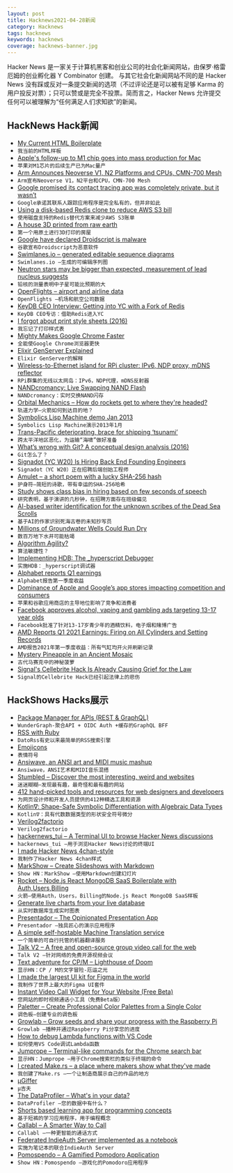 ```yaml
---
layout: post
title: Hacknews2021-04-28新闻
category: Hacknews
tags: hacknews
keywords: hacknews
coverage: hacknews-banner.jpg
---
```


Hacker News 是一家关于计算机黑客和创业公司的社会化新闻网站，由保罗·格雷厄姆的创业孵化器 Y Combinator 创建。
与其它社会化新闻网站不同的是 Hacker News 没有踩或反对一条提交新闻的选项（不过评论还是可以被有足够 Karma 的用户投反对票）；只可以赞或是完全不投票。简而言之，Hacker News 允许提交任何可以被理解为“任何满足人们求知欲”的新闻。

## HackNews Hack新闻


- [My Current HTML Boilerplate](https://www.matuzo.at/blog/html-boilerplate/)
- `我当前的HTML样板`
- [Apple's follow-up to M1 chip goes into mass production for Mac](https://asia.nikkei.com/Business/Tech/Semiconductors/Apple-s-follow-up-to-M1-chip-goes-into-mass-production-for-Mac)
- `苹果对M1芯片的后续生产已为Mac量产`
- [Arm Announces Neoverse V1, N2 Platforms and CPUs, CMN-700 Mesh](https://www.anandtech.com/show/16640/arm-announces-neoverse-v1-n2-platforms-cpus-cmn700-mesh)
- `Arm宣布Neoverse V1，N2平台和CPU，CMN-700 Mesh`
- [Google promised its contact tracing app was completely private, but it wasn’t](https://themarkup.org/privacy/2021/04/27/google-promised-its-contact-tracing-app-was-completely-private-but-it-wasnt)
- `Google承诺其联系人跟踪应用程序是完全私有的，但并非如此`
- [Using a disk-based Redis clone to reduce AWS S3 bill](https://wakatime.com/blog/45-using-a-diskbased-redis-clone-to-reduce-aws-s3-bill)
- `使用磁盘支持的Redis替代方案来减少AWS S3账单`
- [A house 3D printed from raw earth](https://www.itsnicethat.com/news/tecla-house-mario-cucinella-wasp-architecture-270421)
- `第一个用原土进行3D打印的房屋`
- [Google have declared Droidscript is malware](https://groups.google.com/g/androidscript/c/Mbh5TZ6YYnA/m/GflwflqaDAAJ)
- `谷歌宣布Droidscript为恶意软件`
- [Swimlanes.io – generated editable sequence diagrams](https://swimlanes.io/)
- `Swimlanes.io –生成的可编辑序列图`
- [Neutron stars may be bigger than expected, measurement of lead nucleus suggests](https://www.sciencemag.org/news/2021/04/neutron-stars-may-be-bigger-expected-measurement-lead-nucleus-suggests)
- `铅核的测量表明中子星可能比预期的大`
- [OpenFlights – airport and airline data](https://openflights.org/data.html)
- `OpenFlights –机场和航空公司数据`
- [KeyDB CEO Interview: Getting into YC with a Fork of Redis](https://console.dev/qa/keydb-john-sully/)
- `KeyDB CEO专访：借助Redis进入YC`
- [I forgot about print style sheets (2016)](https://www.matuzo.at/blog/i-totally-forgot-about-print-style-sheets/)
- `我忘记了打印样式表`
- [Mighty Makes Google Chrome Faster](https://www.mightyapp.com/)
- `全能使Google Chrome浏览器更快`
- [Elixir GenServer Explained](https://papercups.io/blog/genserver)
- `Elixir GenServer的解释`
- [Wireless-to-Ethernet island for RPi cluster: IPv6, NDP proxy, mDNS reflector](https://vladimir.varank.in/notes/2021/04/wireless-to-ethernet-island-for-homelab-cluster-ipv6-ndp-proxy-and-mdns-reflector/)
- `RPi群集的无线以太网岛：IPv6，NDP代理，mDNS反射器`
- [NANDcromancy: Live Swapping NAND Flash](https://www.atredis.com/blog/2021/4/23/live-nand-swap)
- `NANDcromancy：实时交换NAND闪存`
- [Orbital Mechanics – How do rockets get to where they're headed?](https://steemit.com/steemstem/@alexdory/how-do-rockets-really-get-to-where-they-re-headed-orbital-mechanics)
- `轨道力学–火箭如何到达目的地？`
- [Symbolics Lisp Machine demo Jan 2013](https://www.youtube.com/watch?v=o4-YnLpLgtk)
- `Symbolics Lisp Machine演示2013年1月`
- [Trans-Pacific deteriorating, brace for shipping ‘tsunami’](https://www.freightwaves.com/news/flexport-trans-pacific-deteriorating-brace-for-shipping-tsunami)
- `跨太平洋地区恶化，为运输“海啸”做好准备`
- [What’s wrong with Git? A conceptual design analysis (2016)](https://blog.acolyer.org/2016/10/24/whats-wrong-with-git-a-conceptual-design-analysis/)
- `Git怎么了？`
- [Signadot (YC W20) Is Hiring Back End Founding Engineers](https://www.workatastartup.com/jobs/42298)
- `Signadot（YC W20）正在招聘后端创始工程师`
- [Amulet – a short poem with a lucky SHA-256 hash](https://text.bargains/amulet/)
- `护身符–简短的诗歌，带有幸运的SHA-256哈希`
- [Study shows class bias in hiring based on few seconds of speech](https://news.yale.edu/2019/10/21/yale-study-shows-class-bias-hiring-based-few-seconds-speech)
- `研究表明，基于演讲的几秒钟，在招聘方面存在班级偏见`
- [AI-based writer identification for the unknown scribes of the Dead Sea Scrolls](https://journals.plos.org/plosone/article?id=10.1371/journal.pone.0249769)
- `基于AI的作家识别死海古卷的未知抄写员`
- [Millions of Groundwater Wells Could Run Dry](https://www.scientificamerican.com/article/millions-of-groundwater-wells-could-run-dry/)
- `数百万地下水井可能枯竭`
- [Algorithm Agility?](https://www.tbray.org/ongoing/When/202x/2021/04/24/Algorithm-Agility)
- `算法敏捷性？`
- [Implementing HDB: The _hyperscript Debugger](https://denizaksimsek.com/2021/the-implementation-of-hdb/)
- `实施HDB：_hyperscript调试器`
- [Alphabet reports Q1 earnings](https://www.cnbc.com/2021/04/27/alphabet-goog-earnings-q1-2021.html)
- `Alphabet报告第一季度收益`
- [Dominance of Apple and Google’s app stores impacting competition and consumers](https://www.accc.gov.au/media-release/dominance-of-apple-and-google%E2%80%99s-app-stores-impacting-competition-and-consumers)
- `苹果和谷歌应用商店的主导地位影响了竞争和消费者`
- [Facebook approves alcohol, vaping and gambling ads targeting 13-17 year olds](https://www.abc.net.au/news/2021-04-28/facebook-instagram-teenager-tageted-advertising-alcohol-vaping/100097590)
- `Facebook批准了针对13-17岁青少年的酒精饮料，电子烟和赌博广告`
- [AMD Reports Q1 2021 Earnings: Firing on All Cylinders and Setting Records](https://www.anandtech.com/show/16645/amd-reports-q1-2021-earnings-firing-on-all-cylinders)
- `AMD报告2021年第一季度收益：所有气缸均开火并刷新记录`
- [Mystery Pineapple in an Ancient Mosaic](https://eyesofrome.com/blog/eyes-on-storytelling/mystery-in-an-ancient-mosaic)
- `古代马赛克中的神秘菠萝`
- [Signal's Cellebrite Hack Is Already Causing Grief for the Law](https://gizmodo.com/signals-cellebrite-hack-is-already-causing-grief-for-th-1846773797)
- `Signal的Cellebrite Hack已经引起法律上的悲伤`


## HackShows Hacks展示

- [ Package Manager for APIs (REST & GraphQL)](https://wundergraph.com/)
- `WunderGraph-聚合API + OIDC Auth +缓存的GraphQL BFF`
- [ RSS with Ruby](https://github.com/davidesantangelo/dato.rss)
- `DatoRss有史以来最简单的RSS搜索引擎`
- [ Emojicons](https://emojicons.netlify.app/)
- `表情符号`
- [ Ansiwave, an ANSI art and MIDI music mashup](https://github.com/oakes/ansiwave)
- `Ansiwave，ANSI艺术和MIDI音乐混搭`
- [ Stumbled – Discover the most interesting, weird and websites](https://stumbled.cc/)
- `迷迷糊糊–发现最有趣，最奇怪和最有趣的网站`
- [ 412 hand-picked tools and resources for web designers and developers](https://toolkit.addy.codes/)
- `为网页设计师和开发人员提供的412种精选工具和资源`
- [ Kotlin∇: Shape-Safe Symbolic Differentiation with Algebraic Data Types](https://github.com/breandan/kotlingrad)
- `Kotlin∇：具有代数数据类型的形状安全符号微分`
- [ Verilog2factorio](https://github.com/Redcrafter/verilog2factorio/)
- `Verilog2factorio`
- [ hackernews_tui – A Terminal UI to browse Hacker News discussions](https://github.com/aome510/hackernews-TUI)
- `hackernews_tui –用于浏览Hacker News讨论的终端UI`
- [ I made Hacker News 4chan-style](https://hnchan.netlify.app)
- `我制作了Hacker News 4chan样式`
- [ MarkShow – Create Slideshows with Markdown](https://mark.show)
- `Show HN：MarkShow –使用Markdown创建幻灯片`
- [ Rocket – Node.js React MongoDB SaaS Boilerplate with Auth,Users,Billing](https://rocketapp.me/)
- `火箭–使用Auth，Users，Billing的Node.js React MongoDB SaaS样板`
- [ Generate live charts from your live database](https://www.chartello.com/)
- `从实时数据库生成实时图表`
- [ Presentador – The Opinionated Presentation App](https://presentador.app)
- `Presentador –独具匠心的演示应用程序`
- [ A simple self-hostable Machine Translation service](https://github.com/SpecializedGeneralist/translator)
- `一个简单的可自行托管的机器翻译服务`
- [ Talk V2 – A free and open-source group video call for the web](https://usetalk.io)
- `Talk V2 –针对网络的免费开源视频会议`
- [ Text adventure for CP/M – Lighthouse of Doom](https://github.com/skx/lighthouse-of-doom)
- `显示HN：CP / M的文字冒险-厄运之光`
- [ I made the largest UI kit for Figma in the world](https://stratumkit.com/)
- `我制作了世界上最大的Figma UI套件`
- [ Instant Video Call Widget for Your Website (Free Beta)](https://www.vidiwise.com/)
- `您网站的即时视频通话小工具（免费Beta版）`
- [ Paletter – Create Professional Color Palettes from a Single Color](https://www.paletter.app)
- `调色板–创建专业的调色板`
- [ Growlab – Grow seeds and share your progress with the Raspberry Pi](https://github.com/alexellis/growlab/blob/master/README.md)
- `Growlab –播种并通过Raspberry Pi分享您的进度`
- [ How to debug Lambda functions with VS Code](https://serverless-stack.com/examples/how-to-debug-lambda-functions-with-visual-studio-code.html)
- `如何使用VS Code调试Lambda函数`
- [ Jumprope – Terminal-like commands for the Chrome search bar](http://jumprope.ai/)
- `显示HN：Jumprope –用于Chrome搜索栏的类似于终端的命令`
- [ I created Make.rs – a place where makers show what they've made](https://make.rs)
- `我创建了Make.rs –一个让制造商展示自己的作品的地方`
- [ μGiffer](https://iobureau.com/ugiffer/)
- `μ吉夫`
- [ The DataProfiler – What's in your data?](https://github.com/capitalone/DataProfiler)
- `DataProfiler –您的数据中有什么？`
- [ Shorts based learning app for programming concepts](https://play.google.com/store/apps/details?id=com.microideation.app)
- `基于短裤的学习应用程序，用于编程概念`
- [ Callabl – A Smarter Way to Call](https://callabl.com/)
- `Callabl –一种更智能的通话方式`
- [ Federated IndieAuth Server implemented as a notebook](https://observablehq.com/@endpointservices/auth)
- `实施为笔记本的联合IndieAuth Server`
- [ Pomospendo – A Gamified Pomodoro Application](https://zaataylor.github.io/pomospendo/)
- `Show HN：Pomospendo –游戏化的Pomodoro应用程序`

